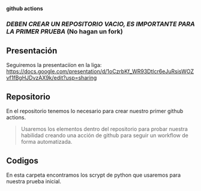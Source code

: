 #### github actions
### *DEBEN CREAR UN REPOSITORIO VACIO, ES IMPORTANTE PARA LA PRIMER PRUEBA* (No hagan un fork)
## Presentación
Seguiremos la presentaciíon en la liga: https://docs.google.com/presentation/d/1oCzrbKf_WR93Dtlcr6eJuRsisWOZvf1fBgHJDvzAX9k/edit?usp=sharing
## Repositorio
En el repositorio tenemos lo necesario para crear nuestro primer github actions.
> Usaremos los elementos dentro del repositorio para probar nuestra habilidad creando una acción de github para seguir un workflow de forma automatizada.
## Codigos
En esta carpeta encontramos los scrypt de python que usaremos para nuestra prueba inicial.
